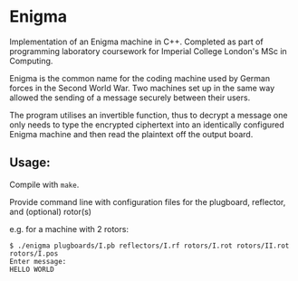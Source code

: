 # Enigma
Implementation of an Enigma machine in C++. Completed as part of programming laboratory coursework for Imperial College London's MSc in Computing.

Enigma is the common name for the coding machine used by German forces in the Second World War. Two machines set up in the same way allowed the sending of a message securely between their users.

The program utilises an invertible function, thus to decrypt a message one only needs to type the encrypted ciphertext into an identically configured Enigma machine and then read the plaintext off the output board.

## Usage:

Compile with `make`.

Provide command line with configuration files for the plugboard, reflector, and (optional) rotor(s)

e.g. for a machine with 2 rotors:

```
$ ./enigma plugboards/I.pb reflectors/I.rf rotors/I.rot rotors/II.rot rotors/I.pos
Enter message:
HELLO WORLD
```
